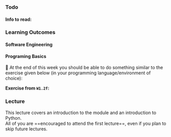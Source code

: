 ### Todo

#### Info to read:

<panel header="Admin » Where to find learning materials" no-close>
  <include src="../../admin/learningMaterials.md" />
</panel><p/>

### Learning Outcomes

#### Software Engineering

<panel type="success" header="`W1.1` **Can explain pros and cons of software engineering**" no-close>
  <include src="../../book/softwareEngineering/prosAndCons/full.md" />
</panel>

#### Programing Basics

<panel type="warning" header="`W1.2` **Can perfom small computations programmatically**" no-close>

<panel type="warning" header="`W1.2a` Can explain computer programs" no-close>
  <include src="../../programming/programs/text.md" />
</panel>
<panel type="warning" header="`W1.2b` Can set up a programming environment" no-close>
  <include src="../../programming/environment/text.md" />
</panel>
<panel type="warning" header="`W1.2c` Can work with an interactive shell" no-close>
  <include src="../../programming/shell/text.md" />
</panel>
<panel type="warning" header="`W1.2d` Can use basic operators" no-close>
  <include src="../../programming/operators/text.md" />
</panel>
<panel type="warning" header="`W1.2e` Can use basic data types" no-close>
  <include src="../../programming/types/text.md" />
</panel>
<panel type="warning" header="`W1.2f` Can use variables" no-close>
  <include src="../../programming/variables/text.md" />
</panel><p/>

:dart: At the end of this week you should be able to do something similar to the exercise given below (in your programming language/environment of choice):

<panel header="Evidence of achieving the LO" no-close>

**Exercise from `W1.2f`:**<br>
  <include src="../../programming/variables/e-circle.md" />
</panel>
  
</panel>


### Lecture

This lecture covers an introduction to the module and an introduction to Python.<br>
All of you are ==encouraged to attend the first lecture==, even if you plan to skip future lectures.
